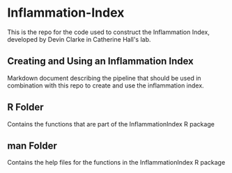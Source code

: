 # Inflammation-Index
This is the repo for the code used to construct the Inflammation Index, developed by Devin Clarke in Catherine Hall's lab.

## Creating and Using an Inflammation Index

Markdown document describing the pipeline that should be used in combination with this repo to create and use the inflammation index.

## R Folder

Contains the functions that are part of the InflammationIndex R package

## man Folder

Contains the help files for the functions in the InflammationIndex R package
